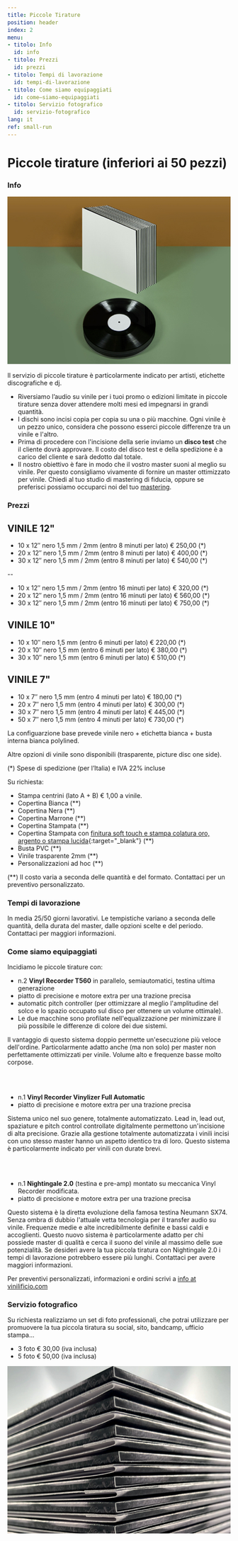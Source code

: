 ```yaml
---
title: Piccole Tirature
position: header
index: 2
menu:
- titolo: Info
  id: info
- titolo: Prezzi
  id: prezzi
- titolo: Tempi di lavorazione
  id: tempi-di-lavorazione
- titolo: Come siamo equipaggiati
  id: come–siamo-equipaggiati
- titolo: Servizio fotografico
  id: servizio-fotografico
lang: it
ref: small-run
---
```

# Piccole tirature (inferiori ai 50 pezzi)

### Info

![piccole tirature](/img/smallrun_07_small.jpg)

Il servizio di piccole tirature è particolarmente indicato per artisti, etichette discografiche e dj.

* Riversiamo l’audio su vinile per i tuoi promo o edizioni limitate in piccole tirature senza dover attendere molti mesi ed impegnarsi in grandi quantità.
* I dischi sono incisi copia per copia su una o più macchine. Ogni vinile è un pezzo unico, considera che possono esserci piccole differenze tra un vinile e l'altro.
* Prima di procedere con l'incisione della serie inviamo un <b>disco test</b> che il cliente dovrà approvare. Il costo del disco test e della spedizione è a carico del cliente e sarà dedotto dal totale.
* Il nostro obiettivo è fare in modo che il vostro master suoni al meglio su vinile. Per questo consigliamo vivamente di fornire un master ottimizzato per vinile. Chiedi al tuo studio di mastering di fiducia, oppure se preferisci possiamo occuparci noi del tuo [mastering](/mastering/).


### Prezzi

## VINILE 12" 

* 10 x 12″ nero 1,5 mm / 2mm (entro 8 minuti per lato) € 250,00 (*)
* 20 x 12″ nero 1,5 mm / 2mm (entro 8 minuti per lato) € 400,00 (*)
* 30 x 12″ nero 1,5 mm / 2mm (entro 8 minuti per lato)  € 540,00 (*)


--

* 10 x 12″ nero 1,5 mm / 2mm (entro 16 minuti per lato) € 320,00 (*)
* 20 x 12″ nero 1,5 mm / 2mm (entro 16 minuti per lato) € 560,00 (*)
* 30 x 12″ nero 1,5 mm / 2mm (entro 16 minuti per lato)  € 750,00 (*)

## VINILE 10"

* 10 x 10″ nero 1,5 mm (entro 6 minuti per lato) € 220,00 (*)
* 20 x 10″ nero 1,5 mm (entro 6 minuti per lato) € 380,00 (*)
* 30 x 10″ nero 1,5 mm (entro 6 minuti per lato) € 510,00 (*)

## VINILE 7"

* 10 x 7″ nero 1,5 mm (entro 4 minuti per lato) € 180,00 (*)
* 20 x 7″ nero 1,5 mm (entro 4 minuti per lato) € 300,00 (*)
* 30 x 7″ nero 1,5 mm (entro 4 minuti per lato) € 445,00 (*)
* 50 x 7″ nero 1,5 mm (entro 4 minuti per lato) € 730,00 (*)



La configuarzione base prevede vinile nero + etichetta bianca + busta interna bianca polylined.

Altre opzioni di vinile sono disponibili (trasparente, picture disc one side).

(*) Spese di spedizione (per l’Italia) e IVA 22% incluse

Su richiesta:

* Stampa centrini (lato A + B) € 1,00 a vinile.
* Copertina Bianca (**)
* Copertina Nera (**)
* Copertina Marrone (**)
* Copertina Stampata (**)
* Copertina Stampata con [finitura soft touch e stampa colatura oro, argento o stampa lucida](https://www.instagram.com/p/C4F18YUMd7W/){:target="_blank"} (**)
* Busta PVC (**)
* Vinile trasparente 2mm (**)
* Personalizzazioni ad hoc (**)

(**) Il costo varia a seconda delle quantità e del formato. Contattaci per un preventivo personalizzato.

### Tempi di lavorazione

In media 25/50 giorni lavorativi. 
Le tempistiche variano a seconda delle quantità, della durata del master, dalle opzioni scelte e del periodo. Contattaci per maggiori informazioni.


### Come siamo equipaggiati

Incidiamo le piccole tirature con:
<br>

* n.2  **Vinyl Recorder T560** in parallelo, semiautomatici, testina ultima generazione 
* piatto di precisione e motore extra per una trazione precisa
* automatic pitch controller (per ottimizzare al meglio l'amplitudine del solco e lo spazio occupato sul disco per ottenere un volume ottimale). 
* Le due macchine sono profilate nell'equalizzazione per minimizzare il più possibile le differenze di colore dei due sistemi. 

Il vantaggio di questo sistema doppio permette un'esecuzione più veloce dell'ordine. Particolarmente adatto anche (ma non solo) per master non perfettamente ottimizzati per vinile. Volume alto e frequenze basse molto corpose.

<br>
<br>

* n.1 **Vinyl Recorder Vinylizer Full Automatic** 
* piatto di precisione e motore extra per una trazione precisa

Sistema unico nel suo genere, totalmente automatizzato. Lead in, lead out, spaziature e pitch control controllate digitalmente permettono un'incisione di alta precisione. Grazie alla gestione totalmente automatizzata i vinili incisi con uno stesso master hanno un aspetto identico tra di loro. 
Questo sistema è particolarmente indicato per vinili con durate brevi.

<br>
<br>


* n.1 **Nightingale 2.0** (testina e pre-amp) montato su meccanica Vinyl Recorder modificata. 
* piatto di precisione e motore extra per una trazione precisa

Questo sistema è la diretta evoluzione della famosa testina Neumann SX74. Senza ombra di dubbio l'attuale vetta tecnologia per il transfer audio su vinile. Frequenze medie e alte incredibilmente definite e bassi caldi e accoglienti. Questo nuovo sistema è particolarmente adatto per chi possiede master di qualità e cerca il suono del vinile al massimo delle sue potenzialità. 
Se desideri avere la tua piccola tiratura con Nightingale 2.0 i tempi di lavorazione potrebbero essere più lunghi. Contattaci per avere maggiori informazioni.

Per preventivi personalizzati, informazioni e ordini scrivi a <a href="mailto:info@vinilificio.com">info at vinilificio.com</a>

### Servizio fotografico

Su richiesta realizziamo un set di foto professionali, che potrai utilizzare per promuovere la tua piccola tiratura su social, sito, bandcamp, ufficio stampa...


* 3 foto € 30,00 (iva inclusa)
* 5 foto € 50,00 (iva inclusa)

![small runs](/img/small-run_small.jpg)
